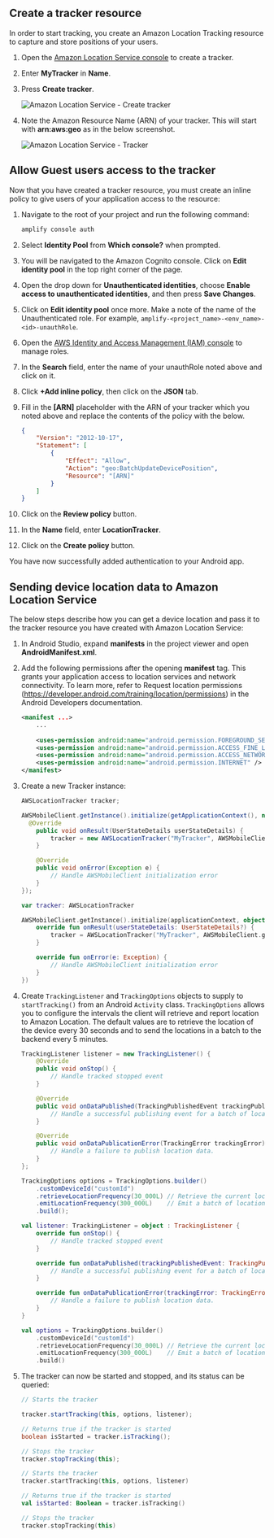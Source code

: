 
## Create a tracker resource

In order to start tracking, you create an Amazon Location Tracking resource to capture and store positions of your users. 

1. Open the [Amazon Location Service console](https://console.aws.amazon.com/location/tracking/home#/create) to create a tracker.
1. Enter **MyTracker** in **Name**.
1. Press **Create tracker**.

      ![Amazon Location Service - Create tracker](~/images/als/create-tracker.png)

1. Note the Amazon Resource Name (ARN) of your tracker. This will start with **arn:aws:geo** as in the below screenshot.

      ![Amazon Location Service - Tracker](~/images/als/my-tracker.png)

## Allow Guest users access to the tracker

Now that you have created a tracker resource, you must create an inline policy to give users of your application access to the resource:

1. Navigate to the root of your project and run the following command:

    ```bash
    amplify console auth
    ```

1. Select **Identity Pool** from **Which console?** when prompted.
1. You will be navigated to the Amazon Cognito console. Click on **Edit identity pool** in the top right corner of the page.
1. Open the drop down for **Unauthenticated identities**, choose **Enable access to unauthenticated identities**, and then press **Save Changes**.
1. Click on **Edit identity pool** once more. Make a note of the name of the Unauthenticated role. For example, `amplify-<project_name>-<env_name>-<id>-unauthRole`.
1. Open the [AWS Identity and Access Management (IAM) console](https://console.aws.amazon.com/iam/home#/roles) to manage roles.
1. In the **Search** field, enter the name of your unauthRole noted above and click on it.
1. Click **+Add inline policy**, then click on the **JSON** tab.
1. Fill in the **[ARN]** placeholder with the ARN of your tracker which you noted above and replace the contents of the policy with the below.

    ```json
    {
        "Version": "2012-10-17",
        "Statement": [
            {
                "Effect": "Allow",
                "Action": "geo:BatchUpdateDevicePosition",
                "Resource": "[ARN]"
            }
        ]
    }
    ```

1. Click on the **Review policy** button.
2. In the **Name** field, enter **LocationTracker**.
3. Click on the **Create policy** button.  

You have now successfully added authentication to your Android app.

## Sending device location data to Amazon Location Service

The below steps describe how you can get a device location and pass it to the tracker resource you have created with Amazon Location Service:

1. In Android Studio, expand **manifests** in the project viewer and open **AndroidManifest.xml**.

1. Add the following permissions after the opening **manifest** tag. This grants your application access to location services and network connectivity. To learn more, refer to Request location permissions (https://developer.android.com/training/location/permissions) in the Android Developers documentation.

    ```xml
    <manifest ...>
        ...
        
        <uses-permission android:name="android.permission.FOREGROUND_SERVICE" />
        <uses-permission android:name="android.permission.ACCESS_FINE_LOCATION" />
        <uses-permission android:name="android.permission.ACCESS_NETWORK_STATE" />
        <uses-permission android:name="android.permission.INTERNET" />
    </manifest>
    ```

1. Create a new Tracker instance:

    <amplify-block-switcher>

    <amplify-block name="Java">

    ```java
    AWSLocationTracker tracker;

    AWSMobileClient.getInstance().initialize(getApplicationContext(), new Callback<UserStateDetails>() {
      @Override
        public void onResult(UserStateDetails userStateDetails) {
            tracker = new AWSLocationTracker("MyTracker", AWSMobileClient.getInstance());
        }

        @Override
        public void onError(Exception e) {
            // Handle AWSMobileClient initialization error
        }
    });
    ```

    </amplify-block>
    <amplify-block name="Kotlin">

    ```kotlin
    var tracker: AWSLocationTracker

    AWSMobileClient.getInstance().initialize(applicationContext, object : Callback<UserStateDetails?> {
        override fun onResult(userStateDetails: UserStateDetails?) {
            tracker = AWSLocationTracker("MyTracker", AWSMobileClient.getInstance())
        }

        override fun onError(e: Exception) {
            // Handle AWSMobileClient initialization error
        }
    })
    ```

    </amplify-block>
    </amplify-block-switcher>

1. Create `TrackingListener` and `TrackingOptions` objects to supply to `startTracking()` from an Android `Activity` class. `TrackingOptions` allows you to configure the intervals the client will retrieve and report location to Amazon Location. The default values are to retrieve the location of the device every 30 seconds and to send the locations in a batch to the backend every 5 minutes.

    <amplify-block-switcher>

    <amplify-block name="Java">

    ```java
    TrackingListener listener = new TrackingListener() {
        @Override
        public void onStop() {
            // Handle tracked stopped event
        }

        @Override
        public void onDataPublished(TrackingPublishedEvent trackingPublishedEvent) {
            // Handle a successful publishing event for a batch of locations.
        }

        @Override
        public void onDataPublicationError(TrackingError trackingError) {
            // Handle a failure to publish location data.
        }
    };

    TrackingOptions options = TrackingOptions.builder()
        .customDeviceId("customId")
        .retrieveLocationFrequency(30_000L) // Retrieve the current location every 30 seconds
        .emitLocationFrequency(300_000L)    // Emit a batch of locations to Amazon Location every 5 minutes 
        .build();
    ```

    </amplify-block>
    <amplify-block name="Kotlin">

    ```kotlin
    val listener: TrackingListener = object : TrackingListener {
        override fun onStop() {
            // Handle tracked stopped event
        }

        override fun onDataPublished(trackingPublishedEvent: TrackingPublishedEvent) {
            // Handle a successful publishing event for a batch of locations.
        }

        override fun onDataPublicationError(trackingError: TrackingError) {
            // Handle a failure to publish location data.
        }
    }

    val options = TrackingOptions.builder()
        .customDeviceId("customId")
        .retrieveLocationFrequency(30_000L) // Retrieve the current location every 30 seconds
        .emitLocationFrequency(300_000L)    // Emit a batch of locations to Amazon Location every 5 minutes 
        .build()
    ```

    </amplify-block>
    </amplify-block-switcher>

1. The tracker can now be started and stopped, and its status can be queried:

    <amplify-block-switcher>

    <amplify-block name="Java">

    ```java
    // Starts the tracker

    tracker.startTracking(this, options, listener);

    // Returns true if the tracker is started
    boolean isStarted = tracker.isTracking();

    // Stops the tracker
    tracker.stopTracking(this);
    ```

    </amplify-block>
    <amplify-block name="Kotlin">

    ```kotlin
    // Starts the tracker
    tracker.startTracking(this, options, listener)

    // Returns true if the tracker is started
    val isStarted: Boolean = tracker.isTracking()

    // Stops the tracker
    tracker.stopTracking(this)

    ```

    </amplify-block>
    </amplify-block-switcher>